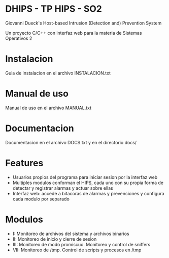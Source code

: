 # DHIPS - TP HIPS - SO2
Giovanni Dueck's Host-based Intrusion (Detection and) Prevention System

Un proyecto C/C++ con interfaz web para la materia de Sistemas Operativos 2

# Instalacion
Guia de instalacion en el archivo INSTALACION.txt

# Manual de uso
Manual de uso en el archivo MANUAL.txt

# Documentacion
Documentacion en el archivo DOCS.txt y en el directorio docs/

# Features
- Usuarios propios del programa para iniciar sesion por la interfaz web
- Multiples modulos conforman el HIPS, cada uno con su propia forma de detectar y registrar alarmas y actuar sobre ellas
- Interfaz web: accede a bitacoras de alarmas y prevenciones y configura cada modulo por separado

# Modulos
- I: Monitoreo de archivos del sistema y archivos binarios
- II: Monitoreo de inicio y cierre de sesion
- III: Monitoreo de modo promiscuo. Monitoreo y control de sniffers
- VII: Monitoreo de /tmp. Control de scripts y procesos en /tmp